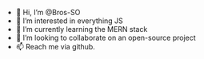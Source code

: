 - 👋 Hi, I’m @Bros-SO
- 👀 I’m interested in everything JS
- 🌱 I’m currently learning the MERN stack
- 💞️ I’m looking to collaborate on an open-source project
- 📫 Reach me via github.
